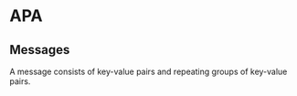 # APA

## Messages

A message consists of key-value pairs and repeating groups
of key-value pairs.

